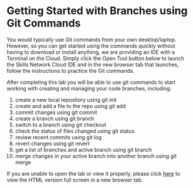 # Getting Started with Branches using Git Commands

You would typically use Git commands from your own desktop/laptop. However, so you can get started using the commands quickly without having to download or install anything, we are providing an IDE with a Terminal on the Cloud. Simply click the Open Tool button below to launch the Skills Network Cloud IDE and in the new browser tab that launches, follow the instructions to practice the Git commands.

After completing this lab you will be able to use git commands to start working with creating and managing your code branches, including:
1. create a new local repository using git init
2. create and add a file to the repo using git add
3. commit changes using git commit
4. create a branch using git branch
5. switch to a branch using git checkout
6. check the status of files changed using git status
7. review recent commits using git log
8. revert changes using git revert
9. get a list of branches and active branch using git branch
10. merge changes in your active branch into another branch using git merge

If you are unable to open the lab or view it properly, please click [here](https://cf-courses-data.s3.us.cloud-object-storage.appdomain.cloud/IBM-CD0131EN-SkillsNetwork/labs/git-branch-commands/instructions.md.html) to view the HTML version full screen in a new browser tab.